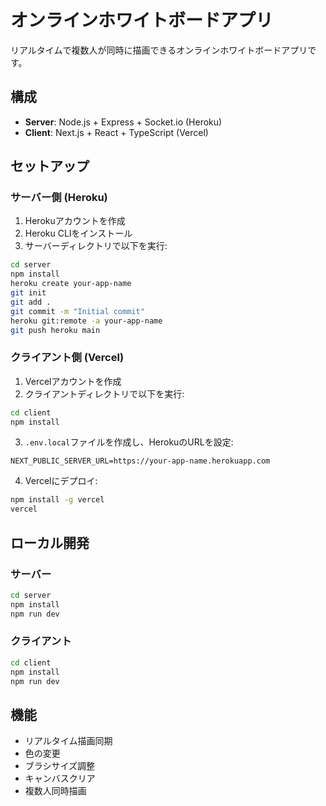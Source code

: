 # オンラインホワイトボードアプリ

リアルタイムで複数人が同時に描画できるオンラインホワイトボードアプリです。

## 構成

- **Server**: Node.js + Express + Socket.io (Heroku)
- **Client**: Next.js + React + TypeScript (Vercel)

## セットアップ

### サーバー側 (Heroku)

1. Herokuアカウントを作成
2. Heroku CLIをインストール
3. サーバーディレクトリで以下を実行:

```bash
cd server
npm install
heroku create your-app-name
git init
git add .
git commit -m "Initial commit"
heroku git:remote -a your-app-name
git push heroku main
```

### クライアント側 (Vercel)

1. Vercelアカウントを作成
2. クライアントディレクトリで以下を実行:

```bash
cd client
npm install
```

3. `.env.local`ファイルを作成し、HerokuのURLを設定:
```
NEXT_PUBLIC_SERVER_URL=https://your-app-name.herokuapp.com
```

4. Vercelにデプロイ:
```bash
npm install -g vercel
vercel
```

## ローカル開発

### サーバー
```bash
cd server
npm install
npm run dev
```

### クライアント
```bash
cd client
npm install
npm run dev
```

## 機能

- リアルタイム描画同期
- 色の変更
- ブラシサイズ調整
- キャンバスクリア
- 複数人同時描画